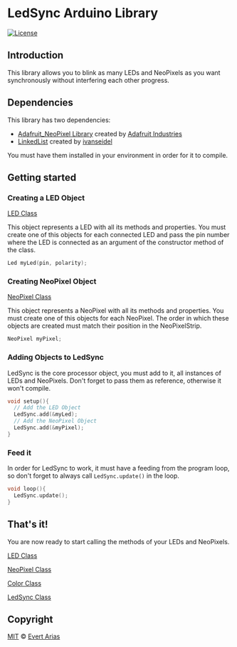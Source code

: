 # LedSync Arduino Library

[![License](http://img.shields.io/:license-mit-blue.svg)](http://doge.mit-license.org)

## Introduction

This library allows you to blink as many LEDs and NeoPixels as you want synchronously without interfering each other progress.



## Dependencies

This library has two dependencies:

* [Adafruit_NeoPixel Library](https://github.com/adafruit/Adafruit_NeoPixel) created by [Adafruit Industries](https://github.com/adafruit)
* [LinkedList](https://github.com/ivanseidel/LinkedList) created by [ivanseidel](https://github.com/ivanseidel)

You must have them installed in your environment in order for it to compile.



## Getting started



### Creating a LED Object

[LED Class](https://github.com/evert-arias/LedSync/blob/master/docs/Led.md)

This object represents a LED with all its methods and properties. You must create one of this objects for each connected LED and pass the pin number where the LED is connected as an argument of the constructor method of the class. 

``` c++
Led myLed(pin, polarity);
```



### Creating NeoPixel Object

 [NeoPixel Class](https://github.com/evert-arias/LedSync/blob/master/docs/NeoPixel.md)

This object represents a NeoPixel with all its methods and properties. You must create one of this objects for each NeoPixel. The order in which these objects are created must match their position in the NeoPixelStrip. 

``` c++
NeoPixel myPixel;
```



### Adding Objects to LedSync

LedSync is the core processor object, you must add to it, all instances of LEDs and NeoPixels. Don't forget to pass them as reference, otherwise it won't compile.

``` c++
void setup(){
  // Add the LED Object
  LedSync.add(&myLed);
  // Add the NeoPixel Object
  LedSync.add(&myPixel);
}
```



### Feed it 

In order for LedSync to work, it must have a feeding from the program loop, so don't forget to always call ```LedSync.update()``` in the loop.

```` c++
void loop(){
  LedSync.update();
}
````



## That's it!  

You are now ready to start calling the methods of your LEDs and NeoPixels.

[LED Class](https://github.com/evert-arias/LedSync/blob/master/docs/Led.md)

[NeoPixel Class](https://github.com/evert-arias/LedSync/blob/master/docs/NeoPixel.md)

[Color Class](https://github.com/evert-arias/LedSync/blob/master/docs/Color.md)

[LedSync Class](https://github.com/evert-arias/LedSync/blob/master/docs/LedSync.md)





## Copyright

[MIT](../LICENSE.md) © [Evert Arias](https://ariascode.com)


